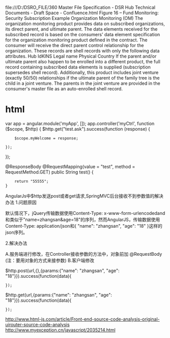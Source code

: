 file:///D:/DSRO_FILE/360 Master File Specification - DSR Hub Technical Documents - Draft Space - Confluence.html
Figure 16 – Fund Monitoring: Security Subscription Example
Organization Monitoring (OM)
The organization monitoring product provides data on subscribed organizations, its direct parent, and ultimate parent. The data elements received for the subscribed record is based on the consumers' data element specification for the organization monitoring product defined in the contract. The consumer will receive the direct parent control relationship for the organization. These records are shell records with only the following data attributes.
Hub IdKINS
Legal name
Physical Country
If the parent and/or ultimate parent also happen to be enrolled into a different product, the full record containing subscribed data elements is supplied (subscription supersedes shell record). 
Additionally, this product includes joint venture (exactly 50/50) relationships if the ultimate parent of the family tree is the child in a joint venture. The parents in the joint venture are provided in the consumer's master file as an auto-enrolled shell record. 




# html
var app = angular.module('myApp', []);
app.controller('myCtrl', function ($scope, $http) {
    $http.get("test.ask").success(function (response) {

        $scope.myWelcome = response;

    });
});


@ResponseBody
    @RequestMapping(value = "test", method = RequestMethod.GET)
    public String test() {


        return "55555";
    }


AngularJs中$http发送post或者get请求,SpringMVC后台接收不到参数值的解决办法
1.问题原因

默认情况下，jQuery传输数据使用Content-Type: x-www-form-urlencodedand和类似于"name=zhangsan&age=18"的序列，然而AngularJS，传输数据使用Content-Type: application/json和{ "name": "zhangsan", "age": "18" }这样的json序列。

2.解决办法

A.服务端进行修改，在Controller接收参数的方法中，对象前加 @RequestBody (注：要用对象的方式来接参数)
B.客户端修改


$http.post(url,{},{params:{"name": "zhangsan", "age": "18"}}).success(function(data){

    });
    
$http.get(url,{params:{"name": "zhangsan", "age": "18"}}).success(function(data){

    });

http://www.html-js.com/article/Front-end-source-code-analysis-original-uirouter-source-code-analysis
http://www.myexception.cn/javascript/2035214.html
